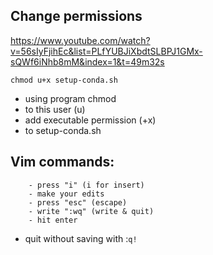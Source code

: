 

## Change permissions
https://www.youtube.com/watch?v=56sIyFjihEc&list=PLfYUBJiXbdtSLBPJ1GMx-sQWf6iNhb8mM&index=1&t=49m32s

`chmod u+x setup-conda.sh` 
- using program chmod
- to this user (u)
- add executable permission (+x)
- to setup-conda.sh 

## Vim commands:

		- press "i" (i for insert)
		- make your edits
		- press "esc" (escape)
		- write ":wq" (write & quit)
		- hit enter
		
- quit without saving with :`q!`